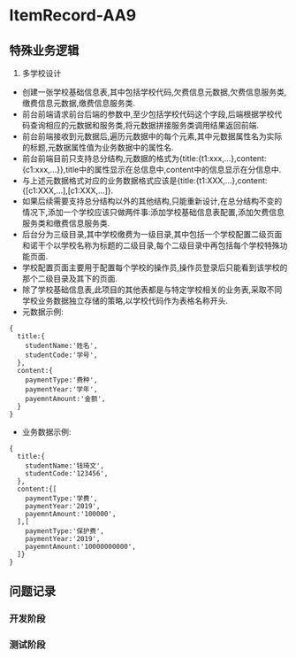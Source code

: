 # ItemRecord-AA9
## 特殊业务逻辑
1. 多学校设计
  - 创建一张学校基础信息表,其中包括学校代码,欠费信息元数据,欠费信息服务类,缴费信息元数据,缴费信息服务类.
  - 前台前端请求前台后端的参数中,至少包括学校代码这个字段,后端根据学校代码查询相应的元数据和服务类,将元数据拼接服务类调用结果返回前端.
  - 前台前端接收到元数据后,遍历元数据中的每个元素,其中元数据属性名为实际的标题,元数据属性值为业务数据中的属性名.
  - 前台前端目前只支持总分结构,元数据的格式为{title:{t1:xxx,...},content:{c1:xxx,...}},title中的属性显示在总信息中,content中的信息显示在分信息中.
  - 与上述元数据格式对应的业务数据格式应该是{title:{t1:XXX,...},content:{[c1:XXX,...],[c1:XXX,...]}.
  - 如果后续需要支持总分结构以外的其他结构,只能重新设计,在总分结构不变的情况下,添加一个学校应该只做两件事:添加学校基础信息表配置,添加欠费信息服务类和缴费信息服务类.
  - 后台分为三级目录,其中学校缴费为一级目录,其中包括一个学校配置二级页面和诺干个以学校名称为标题的二级目录,每个二级目录中再包括每个学校特殊功能页面.
  - 学校配置页面主要用于配置每个学校的操作员,操作员登录后只能看到该学校的那个二级目录及其下的页面.
  - 除了学校基础信息表,此项目的其他表都是与特定学校相关的业务表,采取不同学校业务数据独立存储的策略,以学校代码作为表格名称开头.
  - 元数据示例:
  ```
  {
    title:{
      studentName:'姓名',
      studentCode:'学号',
    },
    content:{
      paymentType:'费种',
      paymentYear:'学年',
      payemntAmount:'金额',
    }
  }
  ```
  - 业务数据示例:
  ```
  {
    title:{
      studentName:'钱琦文',
      studentCode:'123456',
    },
    content:{[
      paymentType:'学费',
      paymentYear:'2019',
      payemntAmount:'100000',
    ],[
      paymentType:'保护费',
      paymentYear:'2019',
      payemntAmount:'10000000000',
    ]}
  }
  ```

## 问题记录
### 开发阶段

### 测试阶段
